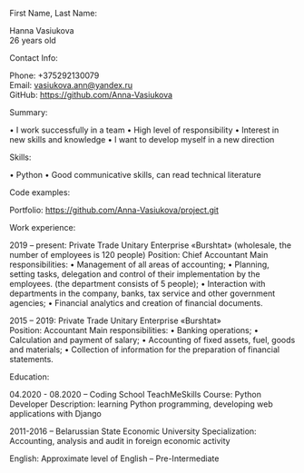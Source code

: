 First Name, Last Name:

Hanna Vasiukova  
26 years old
  
Contact Info:

Phone:  +375292130079     
Email: vasiukova.ann@yandex.ru                                                                                                 
GitHub: https://github.com/Anna-Vasiukova

Summary:

• I work successfully in a team
• High level of responsibility
• Interest in new skills and knowledge
• I want to develop myself in a new direction
	 
Skills:	

• Python
• Good communicative skills, can read technical literature
	
Code examples:	

Portfolio: https://github.com/Anna-Vasiukova/project.git

Work experience:  

2019 – present: Private Trade Unitary Enterprise «Burshtat» (wholesale, the number of employees is 120 people)
Position: Chief Accountant
Main responsibilities: 
• Management of all areas of accounting;
• Planning, setting tasks, delegation and control of their implementation by the employees. (the department consists of 5 people);
• Interaction with departments in the company, banks, tax service and other government agencies;
• Financial analytics and creation of financial documents.

2015 – 2019: Private Trade Unitary Enterprise «Burshtat»  
Position: Accountant
Main responsibilities: 
• Banking operations;
• Calculation and payment of salary;
• Accounting of fixed assets, fuel, goods and materials;
• Collection of information for the preparation of financial statements.

Education:  

04.2020 - 08.2020 – Coding School TeachMeSkills 
Course: Python Developer
Description: learning Python programming, developing web applications with Django

2011-2016 – Belarussian State Economic University
Specialization: Accounting, analysis and audit in foreign economic activity
	 
English:
Approximate level of English – Pre-Intermediate

